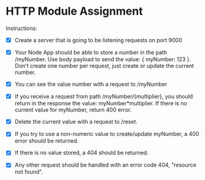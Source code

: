 # HTTP Module Assignment

Instructions:

- [X] Create a server that is going to be listening requests on port 9000

- [X] Your Node App should be able to store a number in the path /myNumber. Use body payload to send the value: { myNumber: 123 }. Don't create one number per request, just create or update the current number.

- [X] You can see the value number with a request to /myNumber

- [X] If you receive a request from path /myNumber/{multiplier}, you should return in the response the value: myNumber*multiplier. If there is no current value for myNumber, return 400 error.

- [X] Delete the current value with a request to /reset.

- [X] If you try to use a non-numeric value to create/update myNumber, a 400 error should be returned.

- [X] If there is no value stored, a 404 should be returned.

- [X] Any other request should be handled with an error code 404, "resource not found".
